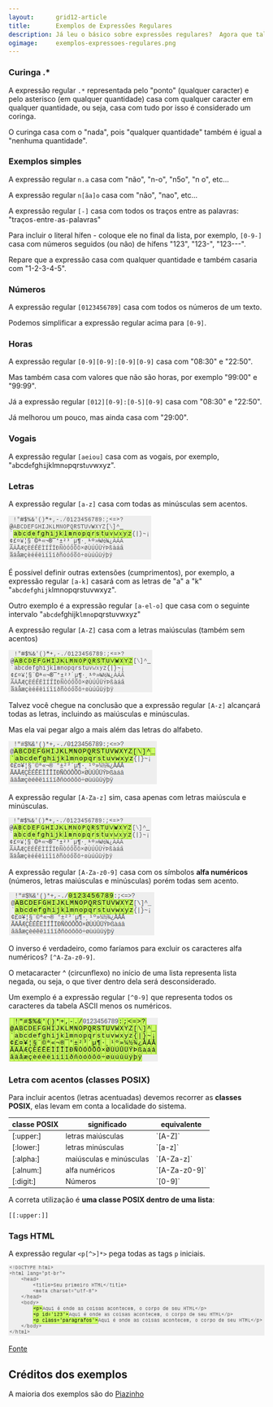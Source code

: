 ```yaml
---
layout:      grid12-article
title:       Exemplos de Expressões Regulares
description: Já leu o básico sobre expressões regulares?  Agora que tal olhar alguns exemplos?
ogimage:     exemplos-expressoes-regulares.png
---
```



### Curinga .*

A expressão regular `.*` representada pelo "ponto" (qualquer caracter) e pelo asterisco (em qualquer quantidade) casa
com qualquer caracter em qualquer quantidade, ou seja, casa com tudo por isso é considerado um coringa.

O curinga casa com o "nada", pois "qualquer quantidade" também é igual a "nenhuma quantidade".



### Exemplos simples

A expressão regular `n.a` casa com "não", "n-o", "n5o", "n o", etc...

A expressão regular `n[ãa]o` casa com "não", "nao", etc...

A expressão regular `[-]` casa com todos os traços entre as palavras: "traços`-`entre`-`as`-`palavras"

Para incluir o literal hífen - coloque ele no final da lista, por exemplo, `[0-9-]` casa com números seguidos (ou não)
de hífens "123", "123-", "123---".

Repare que a expressão casa com qualquer quantidade e também casaria com "1-2-3-4-5".


### Números

A expressão regular `[0123456789]` casa com todos os números de um texto.

Podemos simplificar a expressão regular acima para `[0-9]`.


### Horas

A expressão regular `[0-9][0-9]:[0-9][0-9]` casa com "08:30" e "22:50". 

Mas também casa com valores que não são horas, por exemplo "99:00" e "99:99".

Já a expressão regular `[012][0-9]:[0-5][0-9]` casa com "08:30" e "22:50". 

Já melhorou um pouco, mas ainda casa com "29:00".
 

### Vogais

A expressão regular `[aeiou]` casa com as vogais, por exemplo, "`a`bcd`e`fgh`i`jklmn`o`pqrst`u`vwxyz".


### Letras

A expressão regular `[a-z]` casa com todas as minúsculas sem acentos.

![Figura de exemplo de expressão regular](exemplos-expressao-regular-14.png "Exemplo de expressão regular")

É possível definir outras extensões (cumprimentos), por exemplo, a expressão regular `[a-k]` casará com as letras de
"a" a "k" "`abcdefghijk`lmnopqrstuvwxyz".

Outro exemplo é a expressão regular `[a-el-o]` que casa com o seguinte intervalo "`abcde`fghijk`lmno`pqrstuvwxyz"

A expressão regular `[A-Z]` casa com a letras maiúsculas (também sem acentos) 

![Figura de exemplo de expressão regular](exemplos-expressao-regular-13.png "Exemplo de expressão regular")

Talvez você chegue na conclusão que a expressão regular `[A-z]` alcançará todas as letras, incluindo as maiúsculas e 
minúsculas. 

Mas ela vai pegar algo a mais além das letras do alfabeto.

![Figura de exemplo de expressão regular](exemplos-expressao-regular-11.png "Exemplo de expressão regular")

A expressão regular `[A-Za-z]` sim, casa apenas com letras maiúscula e minúsculas.

![Figura de exemplo de expressão regular](exemplos-expressao-regular-15.png "Exemplo de expressão regular")

A expressão regular `[A-Za-z0-9]` casa com os símbolos __alfa numéricos__ (números, letras maiúsculas e minúsculas)
porém todas sem acento.

![Figura de exemplo de expressão regular](exemplos-expressao-regular-10.png "Exemplo de expressão regular")

O inverso é verdadeiro, como faríamos para excluir os caracteres alfa numéricos? `[^A-Za-z0-9]`.


O metacaracter ^ (circunflexo) no início de uma lista representa lista negada, ou seja, o que tiver dentro dela será
desconsiderado. 

Um exemplo é a expressão regular `[^0-9]` que representa todos os caracteres da tabela ASCII menos os 
numéricos.

![Figura de exemplo de expressão regular](exemplos-expressao-regular-12.png "Exemplo de expressão regular")



### Letra com acentos (classes POSIX)

Para incluir acentos (letras acentuadas) devemos recorrer as __classes POSIX__, elas levam em conta a localidade do sistema.

<table>
    <thead>
        <tr>
            <th>classe POSIX</th>
            <th>significado</th>
            <th>equivalente</th>
        </tr>
    </thead>
    <tbody>
        <tr>
            <td>[:upper:]</td>
            <td>letras maiúsculas</td>
            <td>`[A-Z]`</td>
        </tr>
        <tr>
            <td>[:lower:]</td>
            <td>letras minúsculas</td>
            <td>`[a-z]`</td>
        </tr>
        <tr>
            <td>[:alpha:]</td>
            <td>maiúsculas e minúsculas</td>
            <td>`[A-Za-z]`</td>
        </tr>
        <tr>
            <td>[:alnum:]</td>
            <td>alfa numéricos</td>
            <td>`[A-Za-z0-9]`</td>
        </tr>
        <tr>
            <td>[:digit:]</td>
            <td>Números</td>
            <td>`[0-9]`</td>
        </tr>
    </tbody>
</table>

A correta utilização é __uma classe POSIX dentro de uma lista__:

    [[:upper:]]



### Tags HTML

A expressão regular `<p[^>]*>` pega todas as tags `p` iniciais.
					
![Figura de exemplo de expressão regular](exemplos-expressao-regular-16.png "Exemplo de expressão regular")

[Fonte](http://www.mywebref.com/Code_Helper/pages/33.html "link-externo")


Créditos dos exemplos
---

A maioria dos exemplos são do [Piazinho](http://www.piazinho.com.br/ed3/exemplos.html#1 "link-externo")